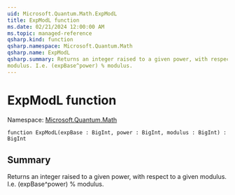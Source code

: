 ```yaml
---
uid: Microsoft.Quantum.Math.ExpModL
title: ExpModL function
ms.date: 02/21/2024 12:00:00 AM
ms.topic: managed-reference
qsharp.kind: function
qsharp.namespace: Microsoft.Quantum.Math
qsharp.name: ExpModL
qsharp.summary: Returns an integer raised to a given power, with respect to a given
modulus. I.e. (expBase^power) % modulus.
---
```


# ExpModL function

Namespace: [Microsoft.Quantum.Math](xref:Microsoft.Quantum.Math)

```qsharp
function ExpModL(expBase : BigInt, power : BigInt, modulus : BigInt) : BigInt
```

## Summary
Returns an integer raised to a given power, with respect to a given
modulus. I.e. (expBase^power) % modulus.
